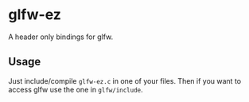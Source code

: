 # glfw-ez
A header only bindings for glfw.

## Usage
Just include/compile `glfw-ez.c` in one of your files. Then if you want to access glfw use the one in `glfw/include`.
